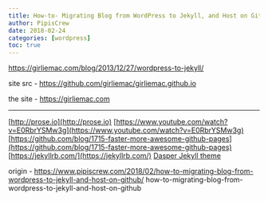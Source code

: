 ```yaml
---
title: How-to- Migrating Blog from WordPress to Jekyll, and Host on Github
author: PipisCrew
date: 2018-02-24
categories: [wordpress]
toc: true
---
```


https://girliemac.com/blog/2013/12/27/wordpress-to-jekyll/

site src - https://github.com/girliemac/girliemac.github.io

the site - https://girliemac.com

* * *

[http://prose.io](http://prose.io)
[https://www.youtube.com/watch?v=E0RbrYSMw3g](https://www.youtube.com/watch?v=E0RbrYSMw3g)
[https://github.com/blog/1715-faster-more-awesome-github-pages](https://github.com/blog/1715-faster-more-awesome-github-pages)
[https://jekyllrb.com/](https://jekyllrb.com/)
[Dasper Jekyll theme](https://github.com/ozgrozer/dasper/Dasper)

origin - https://www.pipiscrew.com/2018/02/how-to-migrating-blog-from-wordpress-to-jekyll-and-host-on-github/ how-to-migrating-blog-from-wordpress-to-jekyll-and-host-on-github